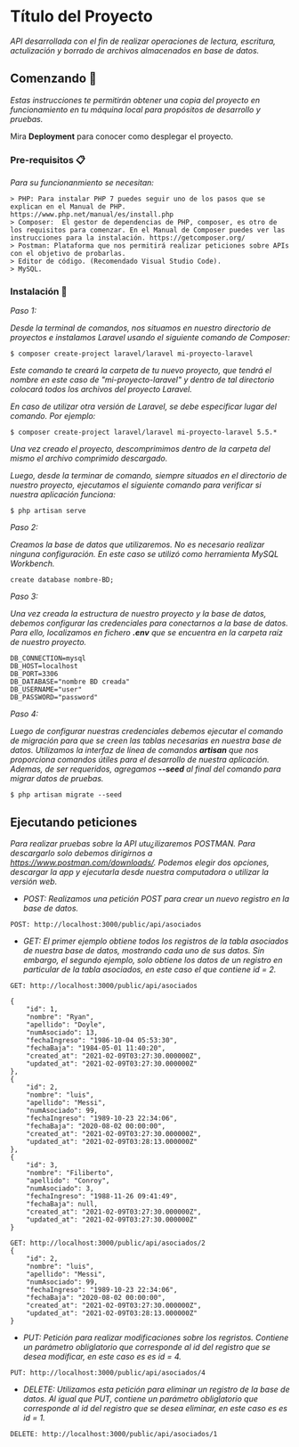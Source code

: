 # Título del Proyecto

_API desarrollada con el fin de realizar operaciones de lectura, escritura, actulización y borrado de archivos almacenados en base de datos._

## Comenzando 🚀

_Estas instrucciones te permitirán obtener una copia del proyecto en funcionamiento en tu máquina local para propósitos de desarrollo y pruebas._

Mira **Deployment** para conocer como desplegar el proyecto.


### Pre-requisitos 📋

_Para su funcionanmiento se necesitan:_

```
> PHP: Para instalar PHP 7 puedes seguir uno de los pasos que se explican en el Manual de PHP. https://www.php.net/manual/es/install.php
> Composer:  El gestor de dependencias de PHP, composer, es otro de los requisitos para comenzar. En el Manual de Composer puedes ver las instrucciones para la instalación. https://getcomposer.org/
> Postman: Plataforma que nos permitirá realizar peticiones sobre APIs con el objetivo de probarlas.
> Editor de código. (Recomendado Visual Studio Code).
> MySQL.
```

### Instalación 🔧

_Paso 1:_

_Desde la terminal de comandos, nos situamos en nuestro directorio de proyectos e instalamos Laravel usando el siguiente comando de Composer:_

```
$ composer create-project laravel/laravel mi-proyecto-laravel
```

_Este comando te creará la carpeta de tu nuevo proyecto, que tendrá el nombre en este caso de "mi-proyecto-laravel" y dentro de tal directorio colocará todos los archivos del proyecto Laravel._

_En caso de utilizar otra versión de Laravel, se debe especificar lugar del comando. Por ejemplo:_

```
$ composer create-project laravel/laravel mi-proyecto-laravel 5.5.*
```

_Una vez creado el proyecto, descomprimimos dentro de la carpeta del mismo el archivo comprimido descargado._

_Luego, desde la terminar de comando, siempre situados en el directorio de nuestro proyecto, ejecutamos el siguiente comando para verificar si nuestra aplicación funciona:_

```
$ php artisan serve

```

_Paso 2:_

_Creamos la base de datos que utilizaremos. No es necesario realizar ninguna configuración. En este caso se utilizó como herramienta MySQL Workbench._

```
create database nombre-BD;
```

_Paso 3:_

_Una vez creada la estructura de nuestro proyecto y la base de datos, debemos configurar las credenciales para conectarnos a la base de datos. Para ello, localizamos en fichero **.env** que se encuentra en la carpeta raíz de nuestro proyecto._

```
DB_CONNECTION=mysql
DB_HOST=localhost
DB_PORT=3306
DB_DATABASE="nombre BD creada"
DB_USERNAME="user"
DB_PASSWORD="password"
```


_Paso 4:_

_Luego de configurar nuestras credenciales debemos ejecutar el comando de migración para que se creen las tablas necesarias en nuestra base de datos. Utilizamos la interfaz de línea de comandos **artisan** que nos proporciona comandos útiles para el desarrollo de nuestra aplicación. Ademas, de ser requeridos, agregamos **--seed** al final del comando para migrar datos de pruebas._

```
$ php artisan migrate --seed
```


## Ejecutando peticiones

_Para realizar pruebas sobre la API utu¿ilizaremos POSTMAN. Para descargarlo solo debemos dirigirnos a https://www.postman.com/downloads/. Podemos elegir dos opciones, descargar la app y ejecutarla desde nuestra computadora o utilizar la versión web._

* _POST: Realizamos una petición POST para crear un nuevo registro en la base de datos._
```
POST: http://localhost:3000/public/api/asociados
```

* _GET: El primer ejemplo obtiene todos los registros de la tabla asociados de nuestra base de datos, mostrando cada uno de sus datos. Sin embargo, el segundo ejemplo, solo obtiene los datos de un registro en particular de la tabla asociados, en este caso el que contiene id = 2._

```
GET: http://localhost:3000/public/api/asociados

{
    "id": 1,
    "nombre": "Ryan",
    "apellido": "Doyle",
    "numAsociado": 13,
    "fechaIngreso": "1986-10-04 05:53:30",
    "fechaBaja": "1984-05-01 11:40:20",
    "created_at": "2021-02-09T03:27:30.000000Z",
    "updated_at": "2021-02-09T03:27:30.000000Z"
},
{
    "id": 2,
    "nombre": "luis",
    "apellido": "Messi",
    "numAsociado": 99,
    "fechaIngreso": "1989-10-23 22:34:06",
    "fechaBaja": "2020-08-02 00:00:00",
    "created_at": "2021-02-09T03:27:30.000000Z",
    "updated_at": "2021-02-09T03:28:13.000000Z"
},
{
    "id": 3,
    "nombre": "Filiberto",
    "apellido": "Conroy",
    "numAsociado": 3,
    "fechaIngreso": "1988-11-26 09:41:49",
    "fechaBaja": null,
    "created_at": "2021-02-09T03:27:30.000000Z",
    "updated_at": "2021-02-09T03:27:30.000000Z"
}
```

```
GET: http://localhost:3000/public/api/asociados/2
{
    "id": 2,
    "nombre": "luis",
    "apellido": "Messi",
    "numAsociado": 99,
    "fechaIngreso": "1989-10-23 22:34:06",
    "fechaBaja": "2020-08-02 00:00:00",
    "created_at": "2021-02-09T03:27:30.000000Z",
    "updated_at": "2021-02-09T03:28:13.000000Z"
}

```

* _PUT: Petición para realizar modificaciones sobre los regristos. Contiene un parámetro obliglatorio que corresponde al id del registro que se desea modificar, en este caso es es id = 4._
```
PUT: http://localhost:3000/public/api/asociados/4
```

* _DELETE: Utilizamos esta petición para eliminar un registro de la base de datos. Al igual que PUT, contiene un parámetro obliglatorio que corresponde al id del registro que se desea eliminar, en este caso es es id = 1._
```
DELETE: http://localhost:3000/public/api/asociados/1
```

